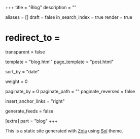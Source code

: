 +++
title = "Blog"
description = ""

aliases = []
draft = false
in_search_index = true
render = true
# redirect_to =
transparent = false

template = "blog.html"
page_template = "post.html"

sort_by = "date"

weight = 0

paginate_by = 0
paginate_path = ""
paginate_reversed = false

insert_anchor_links = "right"

generate_feeds = false

[extra]
part = "blog"
+++

This is a static site generated with [Zola](https://www.getzola.org) using [Sol](https://github.com/henrisota/sol) theme.
